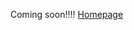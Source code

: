 Coming soon!!!!
[Homepage]([https://github.com/lipzh5/lipzh5.github.io/Peizhen_Li.pdf](https://lipzh5.github.io/Peizhen-Li/))
